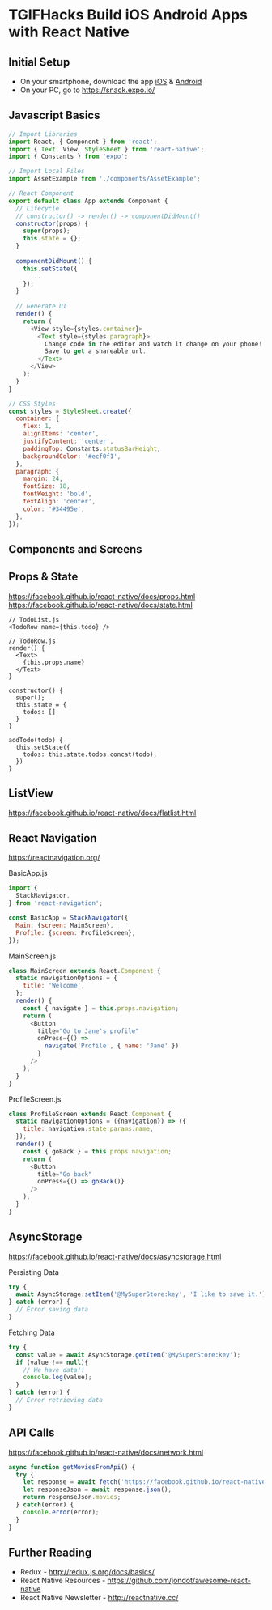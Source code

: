 # TGIFHacks Build iOS Android Apps with React Native

## Initial Setup  
- On your smartphone, download the app [iOS](https://itunes.apple.com/us/app/expo-client/id982107779?mt=8) & [Android](https://play.google.com/store/apps/details?id=host.exp.exponent&hl=en)
- On your PC, go to https://snack.expo.io/

## Javascript Basics

```javascript
// Import Libraries
import React, { Component } from 'react';
import { Text, View, StyleSheet } from 'react-native';
import { Constants } from 'expo';

// Import Local Files
import AssetExample from './components/AssetExample';

// React Component
export default class App extends Component {
  // Lifecycle
  // constructor() -> render() -> componentDidMount()
  constructor(props) {
    super(props);
    this.state = {};
  }
  
  componentDidMount() {
    this.setState({
      ...
    });
  }
  
  // Generate UI
  render() {
    return (
      <View style={styles.container}>
        <Text style={styles.paragraph}>
          Change code in the editor and watch it change on your phone!
          Save to get a shareable url.
        </Text>
      </View>
    );
  }
}

// CSS Styles
const styles = StyleSheet.create({
  container: {
    flex: 1,
    alignItems: 'center',
    justifyContent: 'center',
    paddingTop: Constants.statusBarHeight,
    backgroundColor: '#ecf0f1',
  },
  paragraph: {
    margin: 24,
    fontSize: 18,
    fontWeight: 'bold',
    textAlign: 'center',
    color: '#34495e',
  },
});

```

## Components and Screens

## Props & State
https://facebook.github.io/react-native/docs/props.html
https://facebook.github.io/react-native/docs/state.html

```
// TodoList.js
<TodoRow name={this.todo} />

// TodoRow.js
render() {
  <Text>
    {this.props.name}
  </Text>
}
```


```
constructor() {
  super();
  this.state = {
    todos: []
  }
}

addTodo(todo) {
  this.setState({
    todos: this.state.todos.concat(todo),
  })
}
```

## ListView

https://facebook.github.io/react-native/docs/flatlist.html


## React Navigation
https://reactnavigation.org/

BasicApp.js
```javascript
import {
  StackNavigator,
} from 'react-navigation';

const BasicApp = StackNavigator({
  Main: {screen: MainScreen},
  Profile: {screen: ProfileScreen},
});
```

MainScreen.js
```javascript
class MainScreen extends React.Component {
  static navigationOptions = {
    title: 'Welcome',
  };
  render() {
    const { navigate } = this.props.navigation;
    return (
      <Button
        title="Go to Jane's profile"
        onPress={() =>
          navigate('Profile', { name: 'Jane' })
        }
      />
    );
  }
}
```

ProfileScreen.js
```javascript
class ProfileScreen extends React.Component {
  static navigationOptions = ({navigation}) => ({
    title: navigation.state.params.name,
  });
  render() {
    const { goBack } = this.props.navigation;
    return (
      <Button
        title="Go back"
        onPress={() => goBack()}
      />
    );
  }
}
```

## AsyncStorage
https://facebook.github.io/react-native/docs/asyncstorage.html

Persisting Data
```javascript
try {
  await AsyncStorage.setItem('@MySuperStore:key', 'I like to save it.');
} catch (error) {
  // Error saving data
}
```

Fetching Data
```javascript
try {
  const value = await AsyncStorage.getItem('@MySuperStore:key');
  if (value !== null){
    // We have data!!
    console.log(value);
  }
} catch (error) {
  // Error retrieving data
}
```

## API Calls
https://facebook.github.io/react-native/docs/network.html

```javascript
async function getMoviesFromApi() {
  try {
    let response = await fetch('https://facebook.github.io/react-native/movies.json');
    let responseJson = await response.json();
    return responseJson.movies;
  } catch(error) {
    console.error(error);
  }
}
```

## Further Reading
- Redux - http://redux.js.org/docs/basics/
- React Native Resources - https://github.com/jondot/awesome-react-native
- React Native Newsletter - http://reactnative.cc/
